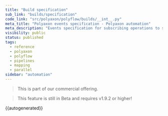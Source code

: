 ```yaml
---
title: "Build specification"
sub_link: "builds/specification"
code_link: "src/polyaxon/polyflow/builds/__int__.py"
meta_title: "Polyaxon events specification - Polyaxon automation"
meta_description: "Events specification for subscribing operations to specific external triggers or internal conditions."
visibility: public
status: published
tags:
  - reference
  - polyaxon
  - polyflow
  - pipelines
  - mapping
  - parallel
sidebar: "automation"
---
```


<blockquote class="commercial">This is part of our commercial offering.</blockquote>
<blockquote class="info">This feature is still in Beta and requires v1.9.2 or higher!</blockquote>

{{autogenerated}}
